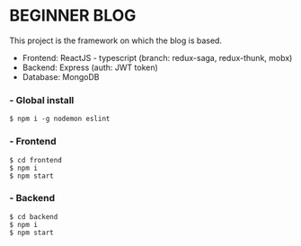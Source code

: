 # BEGINNER BLOG
This project is the framework on which the blog is based.

- Frontend: ReactJS - typescript (branch: redux-saga, redux-thunk, mobx)
- Backend: Express (auth: JWT token)
- Database: MongoDB

### - Global install
~~~~
$ npm i -g nodemon eslint
~~~~
### - Frontend
~~~~
$ cd frontend
$ npm i
$ npm start
~~~~
### - Backend
~~~~
$ cd backend
$ npm i
$ npm start
~~~~